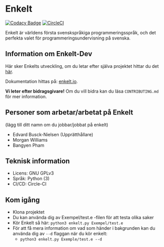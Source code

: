 # Enkelt

[![Codacy Badge](https://api.codacy.com/project/badge/Grade/3804274f9a3242319d4b9d3f717d1428)](https://app.codacy.com/app/Enkelt/Enkelt-Dev?utm_source=github.com&utm_medium=referral&utm_content=Enkelt/Enkelt-Dev&utm_campaign=Badge_Grade_Dashboard)
[![CircleCI](https://circleci.com/gh/Enkelt/Enkelt-Dev.svg?style=svg)](https://circleci.com/gh/Enkelt/Enkelt-Dev)

Enkelt är världens första svenskspråkiga programmeringsspråk, och det perfekta valet för programmeringsundervisning på svenska.

## Information om Enkelt-Dev
Här sker Enkelts utveckling, om du letar efter själva projektet hittar du det [här](https://github.com/Enkelt/Enkelt).

Dokumentation hittas på: [enkelt.io](https://enkelt.io).

__Vi leter efter bidragsgivare!__
Om du vill bidra kan du läsa `CONTRIBUTING.md` för mer information.

## Personer som arbetar/arbetat på Enkelt
(lägg till ditt namn om du jobbar/jobbat på enkelt)

-   Edvard Busck-Nielsen (Upprätthållare)
-   Morgan Williams
-   Bangyen Pham

## Teknisk information
-   Licens: GNU GPLv3
-   Språk: Python (3)
-   CI/CD: Circle-CI

## Kom igång
-   Klona projektet
-   Du kan använda dig av Exempel/test.e -filen för att testa olika saker
-   Kör Enkelt så här: `python3 enkelt.py Exempel/test.e`
-   För att få mera information om vad som händer i bakgrunden kan du använda dig av `--d` flaggan när du kör enkelt:
    -   `python3 enkelt.py Exemple/test.e --d`
